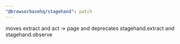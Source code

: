 ```yaml
---
"@browserbasehq/stagehand": patch
---
```


moves extract and act -> page and deprecates stagehand.extract and stagehand.observe
